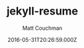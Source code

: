 ---
layout: JamstackTheme
title: jekyll-resume
github: https://github.com/mattcouchman/jekyll-resume
demo: https://mattcouchman.co.uk/jekyll-resume
author: Matt Couchman
ssg: Jekyll
date: 2016-05-31T20:26:59.000Z
description: A simple resume theme for Jekyll
stale: true
disabled_reason: demo url not found
disabled: true
---